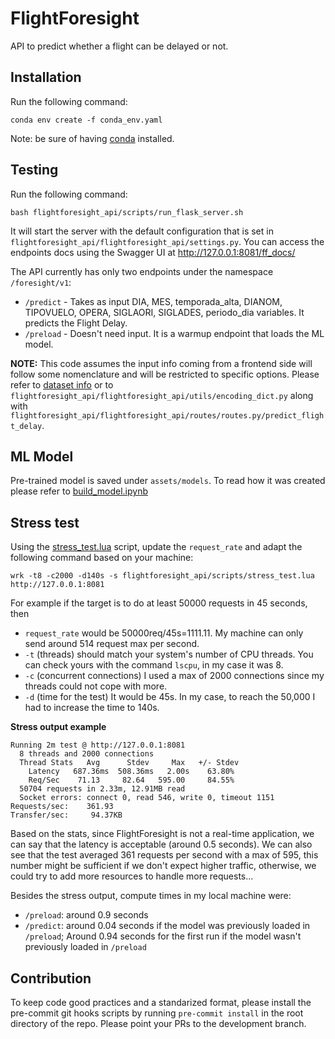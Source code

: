 # FlightForesight

API to predict whether a flight can be delayed or not.

## Installation 

Run the following command:

```
conda env create -f conda_env.yaml
```

Note: be sure of having [conda](https://docs.conda.io/projects/conda/en/latest/user-guide/install/linux.html) installed. 

## Testing

Run the following command:

```
bash flightforesight_api/scripts/run_flask_server.sh 
```

It will start the server with the default configuration that is set in `flightforesight_api/flightforesight_api/settings.py`. You can access the endpoints docs using the Swagger UI at http://127.0.0.1:8081/ff_docs/

The API currently has only two endpoints under the namespace `/foresight/v1`: 
- `/predict` - Takes as input DIA, MES, temporada_alta, DIANOM, TIPOVUELO, OPERA, SIGLAORI, SIGLADES, periodo_dia variables. It predicts the Flight Delay.
- `/preload` - Doesn't need input. It is a warmup endpoint that loads the ML model.

**NOTE:** This code assumes the input info coming from a frontend side will follow some nomenclature and will be restricted to specific options. Please refer to [dataset info](assets/datasets/README.md) or to `flightforesight_api/flightforesight_api/utils/encoding_dict.py` along with `flightforesight_api/flightforesight_api/routes/routes.py/predict_flight_delay`. 

## ML Model 

Pre-trained model is saved under `assets/models`. To read how it was created please refer to [build_model.ipynb](assets/notebooks/) 

## Stress test

Using the [stress_test.lua](flightforesight_api/scripts/stress_test.lua) script, update the `request_rate` and adapt the following command based on your machine:

```
wrk -t8 -c2000 -d140s -s flightforesight_api/scripts/stress_test.lua http://127.0.0.1:8081
```

For example if the target is to do at least 50000 requests in 45 seconds, then 
- `request_rate` would be 50000req/45s=1111.11. My machine can only send around 514 request max per second.
- `-t` (threads) should match your system's number of CPU threads. You can check yours with the command `lscpu`, in my case it was 8. 
- `-c` (concurrent connections) I used a max of 2000 connections since my threads could not cope with more.
- `-d` (time for the test) It would be 45s. In my case, to reach the 50,000 I had to increase the time to 140s.

**Stress output example**
```
Running 2m test @ http://127.0.0.1:8081
  8 threads and 2000 connections
  Thread Stats   Avg      Stdev     Max   +/- Stdev
    Latency   687.36ms  508.36ms   2.00s    63.80%
    Req/Sec    71.13     82.64   595.00     84.55%
  50704 requests in 2.33m, 12.91MB read
  Socket errors: connect 0, read 546, write 0, timeout 1151
Requests/sec:    361.93
Transfer/sec:     94.37KB
```

Based on the stats, since FlightForesight is not a real-time application, we can say that the latency is acceptable (around 0.5 seconds). We can also see that the test averaged 361 requests per second with a max of 595, this number might be sufficient if we don't expect higher traffic, otherwise, we could try to add more resources to handle more requests... 

Besides the stress output, compute times in my local machine were: 
- `/preload`: around 0.9 seconds
- `/predict`: around 0.04 seconds if the model was previously loaded in `/preload`;  Around 0.94 seconds for the first run if the model wasn't previously loaded in `/preload`

## Contribution 

To keep code good practices and a standarized format, please install the pre-commit git hooks scripts by running ```pre-commit install``` in the root directory of the repo. Please point your PRs to the development branch.